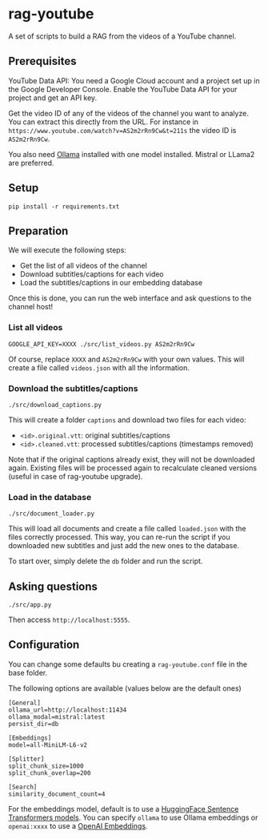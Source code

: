 # rag-youtube

A set of scripts to build a RAG from the videos of a YouTube channel.

## Prerequisites

YouTube Data API: You need a Google Cloud account and a project set up in the Google Developer Console. Enable the YouTube Data API for your project and get an API key.

Get the video ID of any of the videos of the channel you want to analyze. You can extract this directly from the URL. For instance in `https://www.youtube.com/watch?v=AS2m2rRn9Cw&t=211s` the video ID is `AS2m2rRn9Cw`.

You also need [Ollama](https://ollama.ai) installed with one model installed. Mistral or LLama2 are preferred.

## Setup

```
pip install -r requirements.txt
```

## Preparation

We will execute the following steps:

- Get the list of all videos of the channel
- Download subtitles/captions for each video
- Load the subtitles/captions in our embedding database

Once this is done, you can run the web interface and ask questions to the channel host!

### List all videos

```
GOOGLE_API_KEY=XXXX ./src/list_videos.py AS2m2rRn9Cw
```

Of course, replace `XXXX` and `AS2m2rRn9Cw` with your own values. This will create a file called `videos.json` with all the information.

### Download the subtitles/captions

```
./src/download_captions.py
```

This will create a folder `captions` and download two files for each video:
- `<id>.original.vtt`: original subtitles/captions
- `<id>.cleaned.vtt`: processed subtitles/captions (timestamps removed)

Note that if the original captions already exist, they will not be downloaded again. Existing files will be processed again to recalculate cleaned versions (useful in case of rag-youtube upgrade).

### Load in the database

```
./src/document_loader.py
```

This will load all documents and create a file called `loaded.json` with the files correctly processed. This way, you can re-run the script if you downloaded new subtitles and just add the new ones to the database.

To start over, simply delete the `db` folder and run the script.

## Asking questions

```
./src/app.py
```

Then access `http://localhost:5555`.

## Configuration

You can change some defaults bu creating a `rag-youtube.conf` file in the base folder.

The following options are available (values below are the default ones)

```
[General]
ollama_url=http://localhost:11434
ollama_modal=mistral:latest
persist_dir=db

[Embeddings]
model=all-MiniLM-L6-v2

[Splitter]
split_chunk_size=1000
split_chunk_overlap=200

[Search]
similarity_document_count=4
```

For the embeddings model, default is to use a [HuggingFace Sentence Transformers models](https://www.sbert.net/docs/pretrained_models.html). You can specify `ollama` to use Ollama embeddings or `openai:xxxx` to use a [OpenAI Embeddings](https://platform.openai.com/docs/guides/embeddings/what-are-embeddings).